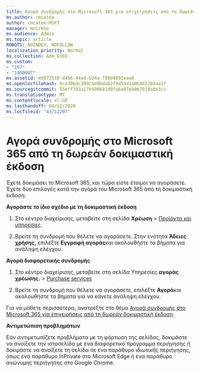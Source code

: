 ```yaml
---
title: Αγορά συνδρομής στο Microsoft 365 για επιχειρήσεις από τη δωρεάν δοκιμαστική έκδοση
ms.author: cmcatee
author: cmcatee-MSFT
manager: mnirkhe
ms.audience: Admin
ms.topic: article
ROBOTS: NOINDEX, NOFOLLOW
localization_priority: Normal
ms.collection: Adm_O365
ms.custom:
- "257"
- "1400007"
ms.assetid: ed072510-d4b6-44ad-b24a-f99b9892eaa8
ms.openlocfilehash: 6ca30bdc399c4e0bda82f9d53a1a0b482284aa1f
ms.sourcegitcommit: 55eff703a17e500681d8fa6a87eb067019ade3cc
ms.translationtype: MT
ms.contentlocale: el-GR
ms.lasthandoff: 04/22/2020
ms.locfileid: "43712207"
---
```

# <a name="buy-a-subscription-to-microsoft-365-from-your-free-trial"></a>Αγορά συνδρομής στο Microsoft 365 από τη δωρεάν δοκιμαστική έκδοση

Έχετε δοκιμάσει το Microsoft 365, και τώρα είστε έτοιμοι να αγοράσετε. Έχετε δύο επιλογές κατά την αγορά του Microsoft 365 από τη δοκιμαστική έκδοση:
  
 **Αγοράστε το ίδιο σχέδιο με τη δοκιμαστική έκδοση**
  
1. Στο κέντρο διαχείρισης, μεταβείτε στη σελίδα **Χρέωση** \> [Προϊόντα και υπηρεσίες](https://go.microsoft.com/fwlink/p/?linkid=842054).

2. Βρείτε τη συνδρομή που θέλετε να αγοράσετε. Στην ενότητα **Άδειες χρήσης,** επιλέξτε **Εγγραφή αγοράς**και ακολουθήστε τα βήματα για ανάληψη ελέγχου.

**Αγορά διαφορετικής συνδρομής**
  
1. Στο κέντρο διαχείρισης, μεταβείτε στη σελίδα Υπηρεσίες **αγοράς χρέωσης.** \> [Purchase services](https://go.microsoft.com/fwlink/p/?linkid=868433)

3. Βρείτε τη συνδρομή που θέλετε να αγοράσετε, επιλέξτε **Αγορά**και ακολουθήστε τα βήματα για να κάνετε ανάληψη ελέγχου.

Για να μάθετε περισσότερα, ανατρέξτε στο θέμα [Αγορά συνδρομής στο Microsoft 365 για επιχειρήσεις από τη δωρεάν δοκιμαστική έκδοση](https://docs.microsoft.com/office365/admin/subscriptions-and-billing/buy-a-subscription-from-your-free-trial).

**Αντιμετώπιση προβλημάτων**

Εάν αντιμετωπίζετε προβλήματα με τη φόρτωση της σελίδας, δοκιμάστε να ανοίξετε την ιστοσελίδα με ένα διαφορετικό πρόγραμμα περιήγησης ή δοκιμάστε να ανοίξετε τη σελίδα σε ένα παράθυρο ιδιωτικής περιήγησης, όπως ένα παράθυρο InPrivate στο Microsoft Edge ή ένα παράθυρο ανώνυμης περιήγησης στο Google Chrome.
